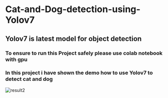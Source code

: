 # Cat-and-Dog-detection-using-Yolov7
## Yolov7 is latest model for object detection
### To ensure to run this Project safely please use colab notebook with gpu


### In this project i have shown the demo how to use Yolov7 to detect cat and dog

![result2](https://user-images.githubusercontent.com/51736354/191897620-cad79887-ed4a-468d-ac67-eef34071662c.JPG)

